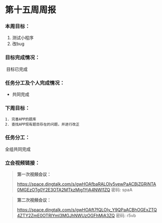 # 第十五周周报

### 本周目标：

1. 测试小程序
 2. 改bug

### 目标完成情况：

​	目标已完成

### 任务分工及个人完成情况：

- 共同完成

### 下周目标：

 	1. 完善APP的题库
   	2. 查找APP现有题目存在的问题，并进行改正

### 任务分工：

全组共同完成

### 立会视频链接：

> **第一次视频会议：**
>
> https://space.dingtalk.com/s/gwHOAfbaRALOIy5vewPaACBjZGRjNTA0MGEzOTg0Y2E3OTA2MTkzMjg1YjA4NWI1ZQ 密码: spaA

> **第二次视频会议：**
>
> https://space.dingtalk.com/s/gwHOAft7fQLOIy_Y9QPaACBhOGExZTQ4ZTY2ZmE0OTRlYmI3MGJhNWUzOGFhMjA3ZQ 密码: r5vb
>
> 

